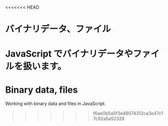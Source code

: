 <<<<<<< HEAD
# バイナリデータ、ファイル

JavaScript でバイナリデータやファイルを扱います。
=======
# Binary data, files

Working with binary data and files in JavaScript.
>>>>>>> f6ae0b5a5f3e48074312ca3e47c17c92a5a52328
